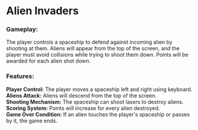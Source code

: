 # Alien Invaders

### Gameplay:

The player controls a spaceship to defend against incoming alien by shooting at them. Aliens will appear from the top of the screen, and the player must avoid collisions while trying to shoot them down. Points will be awarded for each alien shot down.

### Features:

<strong>Player Control:</strong> The player moves a spaceship left and right using keyboard.<br>
<strong>Aliens Attack:</strong> Aliens will descend from the top of the screen.<br>
<strong>Shooting Mechanism:</strong> The spaceship can shoot lasers to destroy aliens.<br>
<strong>Scoring System:</strong> Points will increase for every alien destroyed.<br>
<strong>Game Over Condition:</strong> If an alien touches the player's spaceship or passes by it, the game ends.
